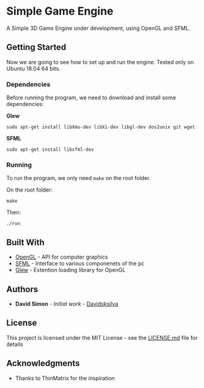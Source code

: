 # Simple Game Engine

A Simple 3D Game Engine under development, using OpenGL and SFML.

## Getting Started

Now we are going to see how to set up and run the engine. Tested only on Ubuntu 18.04 64 bits.

### Dependencies

Before running the program, we need to download and install some dependencies:

**Glew**
```
sudo apt-get install libXmu-dev libXi-dev libgl-dev dos2unix git wget
```

**SFML**
```
sudo apt-get install libsfml-dev
```

### Running

To run the program, we only need ``make`` on the root folder.

On the root folder:

```
make
```

Then:

```
./run
```

## Built With

* [OpenGL](https://www.opengl.org/) - API for computer graphics
* [SFML](https://www.sfml-dev.org/) - Interface to various componenets of the pc
* [Glew](http://glew.sourceforge.net/) - Extention loading library for OpenGL



## Authors

* **David Simon** - *Initial work* - [Davidsksilva](https://github.com/Davidsksilva)


## License

This project is licensed under the MIT License - see the [LICENSE.md](LICENSE.md) file for details

## Acknowledgments

* Thanks to ThinMatrix for the inspiration
